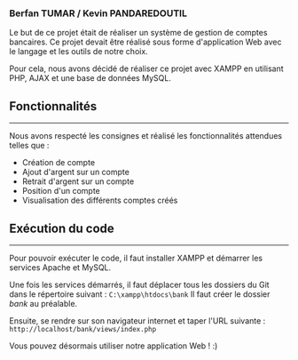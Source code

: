 <h3>Berfan TUMAR / Kevin PANDAREDOUTIL</h3>

Le but de ce projet était de réaliser un système de gestion de comptes bancaires. Ce projet devait être réalisé sous
forme d'application Web avec le langage et les outils de notre choix.

Pour cela, nous avons décidé de réaliser ce projet avec XAMPP en utilisant PHP, AJAX et une base de données MySQL.

<h2>Fonctionnalités</h2>

___
Nous avons respecté les consignes et réalisé les fonctionnalités attendues telles que : 
- Création de compte
- Ajout d'argent sur un compte
- Retrait d'argent sur un compte
- Position d'un compte
- Visualisation des différents comptes créés

<h2>Exécution du code</h2>

___
Pour pouvoir exécuter le code, il faut installer XAMPP et démarrer les services Apache et MySQL.

Une fois les services démarrés, il faut déplacer tous les dossiers du Git dans le répertoire suivant : ```C:\xampp\htdocs\bank```
Il faut créer le dossier *bank* au préalable.

Ensuite, se rendre sur son navigateur internet et taper l'URL suivante : ```http://localhost/bank/views/index.php```

Vous pouvez désormais utiliser notre application Web ! :)